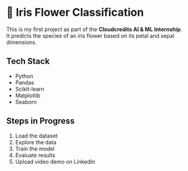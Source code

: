 # 🌸 Iris Flower Classification

This is my first project as part of the **Cloudcredits AI & ML Internship**.  
It predicts the species of an iris flower based on its petal and sepal dimensions.

## Tech Stack
- Python
- Pandas
- Scikit-learn
- Matplotlib
- Seaborn

## Steps in Progress
1. Load the dataset
2. Explore the data
3. Train the model
4. Evaluate results
5. Upload video demo on LinkedIn
